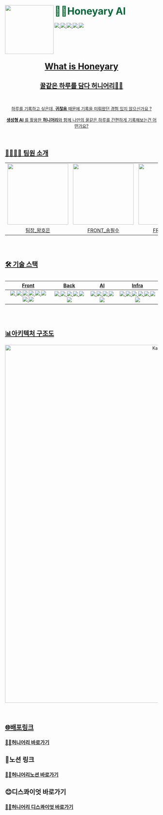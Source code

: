 <div>
  <img align="left" src="https://github.com/KAU2024-SANHAK/SANHAK_AI/assets/38005874/bce80304-2611-4ac1-b28e-e38e764128cd" width="160"/>
  <div align="right">
    <a align="right" href="https://github.com/KAU2024-SANHAK/SANHAK_AI">
    </a>
    <h1 align="left">
      <font align="left" size="6" color="#006937"> 🐻🐝Honeyary AI</font>
    </h1>
    <div align="left">
      <a href="https://hits.seeyoufarm.com"><img src="https://hits.seeyoufarm.com/api/count/incr/badge.svg?url=https%3A%2F%2Fgithub.com%2FKAU2024-SANHAK%2FSANHAK_AI&count_bg=%2379C83D&title_bg=%23555555&icon=&icon_color=%23E7E7E7&title=hits&edge_flat=false"/>
      <img src="https://img.shields.io/github/issues-raw/KAU2024-SANHAK/SANHAK_AI?color=176842">
      <img src="https://img.shields.io/github/issues-closed-raw/KAU2024-SANHAK/SANHAK_AI?color=red">
      <img src="https://img.shields.io/github/issues-pr-raw/KAU2024-SANHAK/SANHAK_AI?color=176842">
      <img src="https://img.shields.io/github/issues-pr-closed-raw/KAU2024-SANHAK/SANHAK_AI?color=red">
    </div>
  </div>
</div>



<br/>
<br/>
<br/>
<br/>

<div align="center"> 
<h1>What is Honeyary</h1>
<h2>꿀같은 하루를 담다 허니어리🐝🐻</h2>
</div>

<br/>
<br/>

<div align="center"> 
하루를 기록하고 싶은데, <b>귀찮음</b> 때문에 기록을 미뤄왔던 경험 있지 않으신가요 ?
</div>

<br/>

<div align="center"> 
<b>생성형 AI</b> 를 활용한 <b>허니어리</b>와 함께 나만의 꿀같은 하루를 간편하게 기록해보는건 어떤가요?
</div>

<br/>
<br/>

## 👨‍👩‍👧‍👦 팀원 소개

<table align="center">
  <tr>
    <td>
      <a href="https://github.com/hoeun0723">
        <img src="https://avatars.githubusercontent.com/hoeun0723" width="200"/>
      </a>
    </td>
    <td>
      <a href="https://github.com/P1su">
        <img src="https://avatars.githubusercontent.com/P1su" width="200"/>
      </a>
    </td>
    <td>
      <a href="https://github.com/funcsom">
        <img src="https://avatars.githubusercontent.com/funcsom" width="200"/>
      </a>
    </td>
    <td>
      <a href="https://github.com/jms0324">
        <img src="https://avatars.githubusercontent.com/jms0324" width="200"/>
      </a>
    </td>
    <td>
       <a href="https://github.com/lifeposi">
        <img src="https://avatars.githubusercontent.com/lifeposi" width="200"/>
      </a>
    </td>
  </tr>
  <tr>
    <td align="center">
      <a href="https://github.com/hoeun0723">
        팀장_왕호은
      </a>
    </td>
    <td align="center">
      <a href="https://github.com/P1su">
        FRONT_송필수
      </a>
    </td>
    <td align="center">
      <a href="https://github.com/funcsom">
        FRONT_성소민
      </a>
    </td>
    <td align="center">
      <a href="https://github.com/jms0324">
        BACK_좌민석
      </a>
    </td>
    <td align="center">
     <a href="https://github.com/lifeposi">
        AI_송진학
      </a>
    </td>
  </tr>
</table>
<table align="center">
<br/>
<br/>

  ## 🛠 기술 스택

<div align="center">
  
| Front | Back | AI| Infra |
| :---: | :---: | :---: | :---: |
| <img src="https://img.shields.io/badge/React-61DAFB?style=flat-square&logo=React&logoColor=white"/> <img src="https://img.shields.io/badge/ReactRouter-CA4245?style=flat-square&logo=reactrouter&logoColor=white"/> <img src="https://img.shields.io/badge/Axios-5A29E4?style=flat-square&logo=Axios&logoColor=white"/> <img src="https://img.shields.io/badge/styled--components-DB7093?style=flat-square&logo=styled-components&logoColor=white"/>   <img src="https://img.shields.io/badge/ESLint-4B32C3?style=flat-square&logo=ESLint&logoColor=white"/> <img src="https://img.shields.io/badge/Prettier-F7B93E?style=flat-square&logo=Prettier&logoColor=white"/> <img src="https://img.shields.io/badge/Recoil-3578E5?style=for-the-badge&logo=Recoil&logoColor=white"/> <img src="https://img.shields.io/badge/vite-646CFF?style=flat-square&logo=vitel&logoColor=white"/>   | <img src="https://img.shields.io/badge/Java-007396?style=flat-square&logo=Java&logoColor=white"/> <img src="https://img.shields.io/badge/SpringBoot-6DB33F?style=flat-square&logo=SpringBoot&logoColor=white"/> <img src="https://img.shields.io/badge/MySQL-4479A1?style=flat-square&logo=MySQL&logoColor=white"/> <img src="https://img.shields.io/badge/nginx-009639?style=for-the-badge&logo=nginx&logoColor=white"/> <img src="https://img.shields.io/badge/discord-5865F2?style=for-the-badge&logo=discord&logoColor=white"/> <img src="https://img.shields.io/badge/openai-412991?style=for-the-badge&logo=openai&logoColor=white"/> | <img src="https://img.shields.io/badge/python-3776AB?style=for-the-badge&logo=python&logoColor=white"/> <img src="https://img.shields.io/badge/mysql-4479A1?style=for-the-badge&logo=mysql&logoColor=white"/> <img src="https://img.shields.io/badge/nginx-009639?style=for-the-badge&logo=nginx&logoColor=white"/> <img src="https://img.shields.io/badge/fastapi-009688?style=for-the-badge&logo=fastapi&logoColor=white"/> <img src="https://img.shields.io/badge/openai-412991?style=for-the-badge&logo=openai&logoColor=white"/> | <img src="https://img.shields.io/badge/AWS-232F3E?style=flat-square&logo=amazon-Aws&logoColor=white"/> <img src="https://img.shields.io/badge/amazonec2-FF9900?style=flat-square&logo=amazon-amazonec2&logoColor=white"/> <img src="https://img.shields.io/badge/amazons3-569A310?style=flat-square&logo=amazon-amazons3&logoColor=white"/> <img src="https://img.shields.io/badge/amazonrds-527FFF?style=flat-square&logo=amazon-amazonrds&logoColor=white"/> <img src="https://img.shields.io/badge/NGINX-009639?style=flat-square&logo=NGINX&logoColor=white"/>  <img src="https://img.shields.io/badge/awssecretsmanager-DD344C?style=flat-square&logo=awssecretsmanager&logoColor=white"/> <img src="https://img.shields.io/badge/vercel-000000?style=flat-square&logo=vercel&logoColor=white"/> 



</div>
<br/>
<br/>


## 📊아키텍처 구조도
<div align="center">
<img width="1175" alt="KakaoTalk_20240608_180416789" src="https://github.com/KAU2024-SANHAK/SANHAK_Server/assets/38005874/97e0f4ee-cda6-4d42-a3a7-3091edc91504">

</div>

<br/>
<br/>

## 🌐배포링크
<h3><a href="https://honeyary.vercel.app/">🐻🐝허니어리 바로가기</a></h3>


## 🧾노션 링크
<h3><a href="https://quiet-tarn-57c.notion.site/Bee-b766a8afe5e148869e824bb0b2ec0c5a?pvs=4">🐻🐝허니어리노션 바로가기</a></h3>

## 😊디스콰이엇 바로가기
<h3><a href="https://disquiet.io/product/honeyary">🐻🐝허니어리 디스콰이엇 바로가기</a></h3>


  
